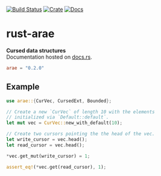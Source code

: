 [![Build Status](https://travis-ci.org/avitex/rust-arae.svg)](https://travis-ci.org/avitex/rust-arae)
[![Crate](https://img.shields.io/crates/v/arae.svg)](https://crates.io/crates/arae)
[![Docs](https://docs.rs/arae/badge.svg)](https://docs.rs/arae)

# rust-arae

**Cursed data structures**  
Documentation hosted on [docs.rs](https://docs.rs/arae).

```toml
arae = "0.2.0"
```

## Example

```rust
use arae::{CurVec, CursedExt, Bounded};

// Create a new `CurVec` of length 10 with the elements 
// initialized via `Default::default`.
let mut vec = CurVec::new_with_default(10);

// Create two cursors pointing the the head of the vec.
let write_cursor = vec.head();
let read_cursor = vec.head();

*vec.get_mut(write_cursor) = 1;

assert_eq!(*vec.get(read_cursor), 1);
```
